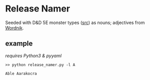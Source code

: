 # Release Namer

Seeded with D&D 5E monster types ([src](https://en.wikipedia.org/wiki/List_of_Dungeons_%26_Dragons_5th_edition_monsters)) as nouns; adjectives from [Wordnik](https://www.wordnik.com/lists/adjectives-with-2-syllables-that-end-in-y).


## example

_requires Python3 & pyyaml_

`>> python release_namer.py -l A`

`Able Aarakocra`
